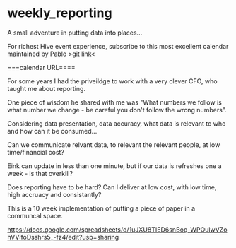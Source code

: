 # weekly_reporting
A small adventure in putting data into places...


For richest Hive event experience, subscribe to this most excellent calendar maintained by Pablo >git link<

===calendar URL====


For some years I had the priveildge to work with a very clever CFO, who taught me about reporting.


One piece of wisdom he shared with me was "What numbers we follow is what number we change - be careful you don't follow the wrong numbers".


Considering data presentation, data accuracy, what data is relevant to who and how can it be consumed...

Can we communicate relvant data, to relevant the relevant people, at low time/financial cost?

Eink can update in less than one minute, but if our data is refreshes one a week - is that overkill?

Does reporting have to be hard? Can I deliver at low cost, with low time, high accruacy and consistantly?

This is a 10 week implementation of putting a piece of paper in a communcal space.

https://docs.google.com/spreadsheets/d/1uJXU8TIED6snBoq_WPOulwVZohVVlfoDsshrs5_-fz4/edit?usp=sharing
